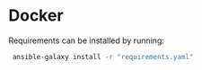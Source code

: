 # Docker

Requirements can be installed by running:

```bash
 ansible-galaxy install -r "requirements.yaml"
```